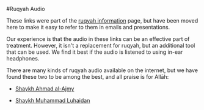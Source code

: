 [title: Ruqyah Audio - muhammadtim.com]:/
[menu: Ruqyah Audio]:/
[menu-locgroup: ruqyah]:/
[order: 5]:/

#Ruqyah Audio

These links were part of the [ruqyah information](/ruqyah) page, but have been moved here to make it easy to refer to them in emails and presentations.

Our experience is that the audio in these links can be an effective part of treatment. However, it isn't a replacement for ruqyah, but an additional tool that can be used. We find it best if the audio is listened to using in-ear headphones.

There are many kinds of ruqyah audio available on the internet, but we have found these two to be among the best, and all praise is for Allāh:

* [Shaykh Ahmad al-Ajmy](https://archive.org/details/Ar-ruqyahAs-shariahRecitationBySheikhAhmadAlAjmi)

* [Shaykh Muhammad Luhaidan](https://www.youtube.com/watch?v=xQs1Bvbn9ww)
 